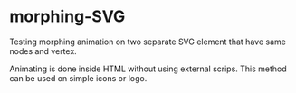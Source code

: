 # morphing-SVG

Testing morphing animation on two separate SVG element that have same nodes and vertex.

Animating is done inside HTML without using external scrips. This method can be used on simple icons or logo.
